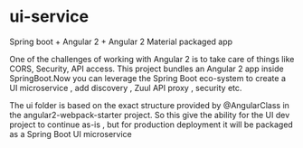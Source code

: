 # ui-service
Spring boot + Angular 2 + Angular 2 Material packaged app

One of the challenges of working with Angular 2 is to take care of things like CORS, Security, API access.
This project bundles an Angular 2 app inside SpringBoot.Now you can leverage the Spring Boot eco-system to create a UI microservice , add discovery , Zuul API proxy , security etc.

The ui folder is based on the exact structure provided by @AngularClass in the angular2-webpack-starter project. So this give the ability for the UI dev project to continue as-is , but for production deployment it will be packaged as a Spring Boot UI microservice
